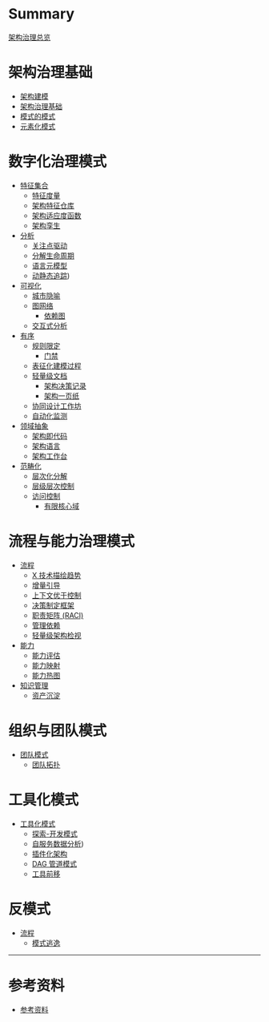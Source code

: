 # Summary

[架构治理总览](README.md)

# 架构治理基础

- [架构建模](basic/architecture-modeling.md)
- [架构治理基础](basic/architecture-basic.md)
- [模式的模式](basic/architecture-patterns.md)
- [元素化模式](basic/elemental-pattern.md)

# 数字化治理模式

- [特征集合](category/category-characteristic.md)
    - [特征度量](category/category-characteristic-measure.md)
    - [架构特征仓库](patterns/characteristics-repository.md)
    - [架构适应度函数](patterns/fitness-function.md)
    - [架构孪生](patterns/architecture-twin.md)
- [分析](category/category-analysis.md)
    - [关注点驱动](patterns/focus-driven.md)
    - [分解生命周期](patterns/analysis-lifecycle.md)
    - [语言元模型](patterns/language-metamodel.md)
    - [动静态追踪](patterns/dynamic-tracing.md))
- [可视化](category/category-viz.md)
    - [城市隐喻](patterns/city-metaphor.md)
    - [图网络](patterns/graph-network.md)
        - [依赖图](patterns/graph-dependency.md)
    - [交互式分析](patterns/interactive-analysis.md)
- [有序](category/category-ordered.md)
    - [规则限定](patterns/linter-limit-rule.md)
        - [门禁](patterns/gate-guard.md)
    - [表征化建模过程](patterns/fact-based-modeling.md)
    - [轻量级文档](patterns/lightweight-documentation.md)
        - [架构决策记录](patterns/architecture-decision-record.md)
        - [架构一页纸](patterns/all-in-one-page.md)
    - [协同设计工作坊](patterns/collaborative-workshop.md)
    - [自动化监测](patterns/automated-monitoring.md)
- [领域抽象](category/category-language.md)
    - [架构即代码](patterns/architecture-as-code.md)
    - [架构语言](patterns/architecture-language.md)
    - [架构工作台](patterns/architecture-workbench.md)
- [范畴化](category/category-categorization.md)
    - [层次化分解](patterns/hierarchical-decomposition.md)
    - [层级层次控制](patterns/layered-control.md)
    - [访问控制](patterns/access-control.md)
        - [有限核心域](patterns/limited-core-domain.md)

# 流程与能力治理模式

- [流程]()
    - [X 技术描绘趋势](process/trend-lead-vision.md)
    - [增量引导](process/incremental-guidance.md)
    - [上下文优于控制](process/context-over-control.md)
    - [决策制定框架](process/decision-framework.md)
    - [职责矩阵 (RACI)](process/responsibilities-matrix.md)
    - [管理依赖](process/manage-dependency.md)
    - [轻量级架构检视](process/lightweight-architecture-review.md)
- [能力]()
    - [能力评估](process/capability-assessment.md)
    - [能力映射](process/capability-mapping.md)
    - [能力热图](process/capability-heat-map.md)
- [知识管理]()
    - [资产沉淀](process/asset-deposition.md)

# 组织与团队模式

- [团队模式]()
    - [团队拓扑](team/team-topology.md)

# 工具化模式

- [工具化模式]()
    - [探索-开发模式](patterns/discovery-development.md)
    - [自服务数据分析](tools/self-service-data-analysis.md))
    - [插件化架构](tools/plugin-system.md)
    - [DAG 管道模式](tools/dag-pipeline.md)
    - [工具前移](tools/tool-shift-left.md)

# 反模式

- [流程]()
    - [模式逃逸](bad-patterns/pattern-escape.md)

---

# 参考资料

- [参考资料](reference/README.md)
